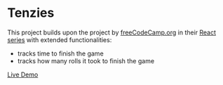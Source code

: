 # Tenzies
This project builds upon the project by [freeCodeCamp.org](https://www.freecodecamp.org/) 
in their [React series](https://www.youtube.com/watch?v=bMknfKXIFA8) with extended functionalities:
- tracks time to finish the game
- tracks how many rolls it took to finish the game

[Live Demo](https://tenzies-swinarga.web.app/)
